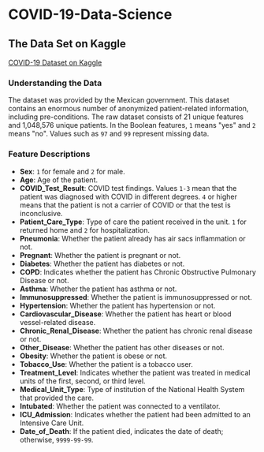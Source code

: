 # COVID-19-Data-Science

## The Data Set on Kaggle

[COVID-19 Dataset on Kaggle](https://www.kaggle.com/datasets/meirnizri/covid19-dataset)

### Understanding the Data

The dataset was provided by the Mexican government. This dataset contains an enormous number of anonymized patient-related information, including pre-conditions. The raw dataset consists of 21 unique features and 1,048,576 unique patients. In the Boolean features, `1` means "yes" and `2` means "no". Values such as `97` and `99` represent missing data.

### Feature Descriptions

- **Sex**: `1` for female and `2` for male.
- **Age**: Age of the patient.
- **COVID_Test_Result**: COVID test findings. Values `1-3` mean that the patient was diagnosed with COVID in different degrees. `4` or higher means that the patient is not a carrier of COVID or that the test is inconclusive.
- **Patient_Care_Type**: Type of care the patient received in the unit. `1` for returned home and `2` for hospitalization.
- **Pneumonia**: Whether the patient already has air sacs inflammation or not.
- **Pregnant**: Whether the patient is pregnant or not.
- **Diabetes**: Whether the patient has diabetes or not.
- **COPD**: Indicates whether the patient has Chronic Obstructive Pulmonary Disease or not.
- **Asthma**: Whether the patient has asthma or not.
- **Immunosuppressed**: Whether the patient is immunosuppressed or not.
- **Hypertension**: Whether the patient has hypertension or not.
- **Cardiovascular_Disease**: Whether the patient has heart or blood vessel-related disease.
- **Chronic_Renal_Disease**: Whether the patient has chronic renal disease or not.
- **Other_Disease**: Whether the patient has other diseases or not.
- **Obesity**: Whether the patient is obese or not.
- **Tobacco_Use**: Whether the patient is a tobacco user.
- **Treatment_Level**: Indicates whether the patient was treated in medical units of the first, second, or third level.
- **Medical_Unit_Type**: Type of institution of the National Health System that provided the care.
- **Intubated**: Whether the patient was connected to a ventilator.
- **ICU_Admission**: Indicates whether the patient had been admitted to an Intensive Care Unit.
- **Date_of_Death**: If the patient died, indicates the date of death; otherwise, `9999-99-99`.
